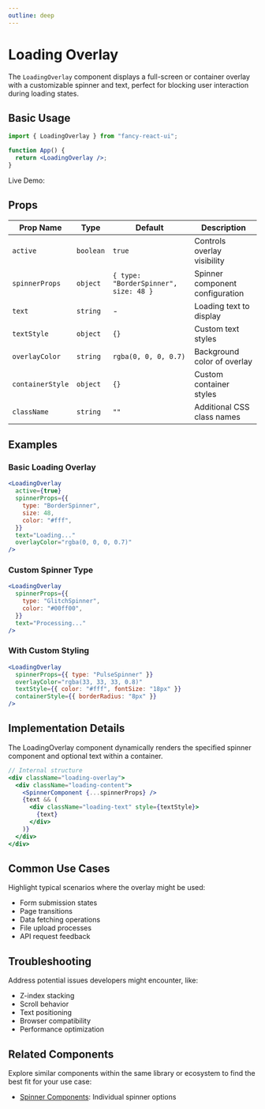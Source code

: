 ```yaml
---
outline: deep
---
```


# Loading Overlay

The `LoadingOverlay` component displays a full-screen or container overlay with a customizable spinner and text, perfect for blocking user interaction during loading states.

## Basic Usage

```jsx
import { LoadingOverlay } from "fancy-react-ui";

function App() {
  return <LoadingOverlay />;
}
```

Live Demo:

<LoadingOverlayWrapper />

## Props

| Prop Name        | Type      | Default                               | Description                     |
| ---------------- | --------- | ------------------------------------- | ------------------------------- |
| `active`         | `boolean` | `true`                                | Controls overlay visibility     |
| `spinnerProps`   | `object`  | `{ type: "BorderSpinner", size: 48 }` | Spinner component configuration |
| `text`           | `string`  | -                                     | Loading text to display         |
| `textStyle`      | `object`  | `{}`                                  | Custom text styles              |
| `overlayColor`   | `string`  | `rgba(0, 0, 0, 0.7)`                  | Background color of overlay     |
| `containerStyle` | `object`  | `{}`                                  | Custom container styles         |
| `className`      | `string`  | `""`                                  | Additional CSS class names      |

## Examples

### Basic Loading Overlay

```jsx
<LoadingOverlay
  active={true}
  spinnerProps={{
    type: "BorderSpinner",
    size: 48,
    color: "#fff",
  }}
  text="Loading..."
  overlayColor="rgba(0, 0, 0, 0.7)"
/>
```

### Custom Spinner Type

```jsx
<LoadingOverlay
  spinnerProps={{
    type: "GlitchSpinner",
    color: "#00ff00",
  }}
  text="Processing..."
/>
```

### With Custom Styling

```jsx
<LoadingOverlay
  spinnerProps={{ type: "PulseSpinner" }}
  overlayColor="rgba(33, 33, 33, 0.8)"
  textStyle={{ color: "#fff", fontSize: "18px" }}
  containerStyle={{ borderRadius: "8px" }}
/>
```

## Implementation Details

The LoadingOverlay component dynamically renders the specified spinner component and optional text within a container.

```jsx
// Internal structure
<div className="loading-overlay">
  <div className="loading-content">
    <SpinnerComponent {...spinnerProps} />
    {text && (
      <div className="loading-text" style={textStyle}>
        {text}
      </div>
    )}
  </div>
</div>
```

## Common Use Cases

Highlight typical scenarios where the overlay might be used:

- Form submission states
- Page transitions
- Data fetching operations
- File upload processes
- API request feedback

## Troubleshooting

Address potential issues developers might encounter, like:

- Z-index stacking
- Scroll behavior
- Text positioning
- Browser compatibility
- Performance optimization

## Related Components

Explore similar components within the same library or ecosystem to find the best fit for your use case:

- [Spinner Components](/loaders/explore-loaders.html): Individual spinner options
<!-- - [Progress](/loaders/progress.html): Progress indicator component -->
